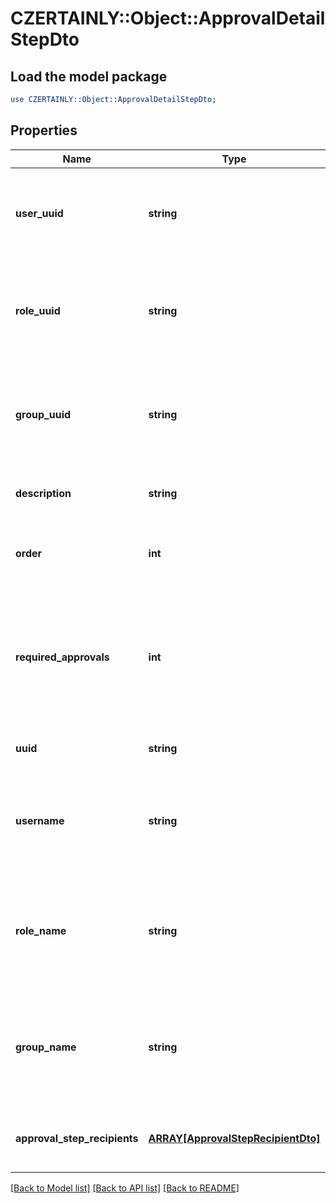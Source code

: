 # CZERTAINLY::Object::ApprovalDetailStepDto

## Load the model package
```perl
use CZERTAINLY::Object::ApprovalDetailStepDto;
```

## Properties
Name | Type | Description | Notes
------------ | ------------- | ------------- | -------------
**user_uuid** | **string** | UUID of the responsible user to approve action in approval step | [optional] 
**role_uuid** | **string** | UUID of the responsible role of the users to approve action in approval step | [optional] 
**group_uuid** | **string** | UUID of the responsible group of the users to approve action in approval step | [optional] 
**description** | **string** | Description of the approval step | [optional] 
**order** | **int** | Order of the position in the approval steps flow | 
**required_approvals** | **int** | Count of the required approvals for the approval step, by default there is 1 approval needed. | [optional] 
**uuid** | **string** | UUID of the Approval step | 
**username** | **string** | Username of the responsible user to approve action in approval step | [optional] 
**role_name** | **string** | Name of the responsible role of the users to approve action in approval step | [optional] 
**group_name** | **string** | Name of the responsible group of the users to approve action in approval step | [optional] 
**approval_step_recipients** | [**ARRAY[ApprovalStepRecipientDto]**](ApprovalStepRecipientDto.md) | List of the approval recipient related for this step | 

[[Back to Model list]](../README.md#documentation-for-models) [[Back to API list]](../README.md#documentation-for-api-endpoints) [[Back to README]](../README.md)


